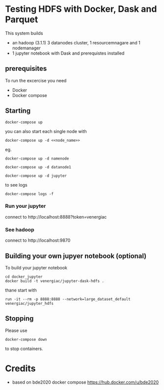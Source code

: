 # Testing HDFS with Docker, Dask and Parquet

This system builds
* an hadoop (3.1.1) 3 datanodes cluster, 1 resourcemnagare and 1 nodemanager
* 1 jupyter notebook with Dask and prerequistes installed

## prerequisites

To run the excercise you need 
* Docker
* Docker compose

## Starting

```
docker-compose up
```

you can also start each single node with


```
docker-compose up -d <<node_name>>
```

eg. 


```
docker-compose up -d namenode
```

```
docker-compose up -d datanode1
```

```
docker-compose up -d jupyter
```

to see logs

```
docker-compose logs -f
```


### Run your jupyter
connect to http://localhost:8888?token=venergiac


### See hadoop
connect to http://localhost:9870

## Building your own jupyer notebook (optional)

To build your jupyter notebook

```
cd docker_jupyter
docker build -t venergiac/jupyter-dask-hdfs .
```

thane start with


```
run -it --rm -p 8888:8888 --network=large_dataset_default venergiac/jupyter_hdfs
```

## Stopping

Please use 

```
docker-compose down
```

to stop containers.
# Credits

* based on bde2020 docker compose https://hub.docker.com/u/bde2020